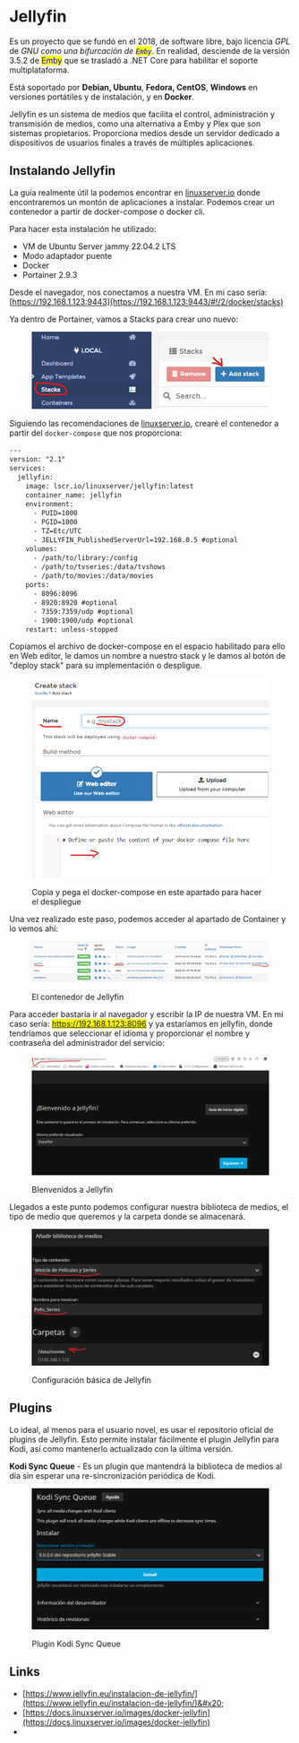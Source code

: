# Jellyfin

Es un proyecto que se fundó en el 2018, de software libre, bajo licencia _GPL_ de _GNU como una bifurcación de <mark style="color:blue;">`Emby`</mark>_. En realidad, desciende de la versión 3.5.2 de <mark style="color:blue;">Emby</mark> que se trasladó a  .NET Core para habilitar el soporte multiplataforma.&#x20;

Está soportado por **Debian, Ubuntu**, **Fedora, CentOS**, **Windows** en versiones portátiles y de instalación, y en **Docker**.



​Jellyfin es un sistema de medios que facilita el control, administración y transmisión de medios, como una alternativa a Emby y Plex que son sistemas propietarios. Proporciona medios desde un servidor dedicado a dispositivos de usuarios finales a través de múltiples aplicaciones.&#x20;



## Instalando Jellyfin

La guía realmente útil la podemos encontrar en [linuxserver.io](https://docs.linuxserver.io/images/docker-jellyfin) donde encontraremos un montón de aplicaciones a instalar. Podemos crear un contenedor a partir de docker-compose o docker cli.

Para hacer esta instalación he utilizado:&#x20;

* VM de Ubuntu Server jammy 22.04.2 LTS&#x20;
* Modo adaptador puente
* Docker
* Portainer 2.9.3

Desde el navegador, nos conectamos a nuestra VM. En mi caso sería: [https://192.168.1.123:9443](https://192.168.1.123:9443/#!/2/docker/stacks)

Ya dentro de Portainer, vamos a Stacks para crear uno nuevo:&#x20;

<figure><img src="../.gitbook/assets/image (3) (1).png" alt=""><figcaption></figcaption></figure>

Siguiendo las recomendaciones de [linuxserver.io](https://docs.linuxserver.io/images/docker-jellyfin), crearé el contenedor a partir del `docker-compose` que nos proporciona:

```
---
version: "2.1"
services:
  jellyfin:
    image: lscr.io/linuxserver/jellyfin:latest
    container_name: jellyfin
    environment:
      - PUID=1000
      - PGID=1000
      - TZ=Etc/UTC
      - JELLYFIN_PublishedServerUrl=192.168.0.5 #optional
    volumes:
      - /path/to/library:/config
      - /path/to/tvseries:/data/tvshows
      - /path/to/movies:/data/movies
    ports:
      - 8096:8096
      - 8920:8920 #optional
      - 7359:7359/udp #optional
      - 1900:1900/udp #optional
    restart: unless-stopped
```

Copiamos el archivo de docker-compose en el espacio habilitado para ello en Web editor, le damos un nombre a nuestro stack y le damos al botón de "deploy stack" para su implementación o despligue.

<figure><img src="../.gitbook/assets/image (11).png" alt=""><figcaption><p>Copia y pega el docker-compose en este apartado para hacer el despliegue</p></figcaption></figure>

Una vez realizado este paso, podemos acceder al apartado de Container y lo vemos ahí:

<figure><img src="../.gitbook/assets/image (6) (1).png" alt=""><figcaption><p>El contenedor de Jellyfin </p></figcaption></figure>

Para acceder bastaría ir al navegador y escribir la IP de nuestra VM. En mi caso sería:  <mark style="color:blue;">https://192.168.1.123:8096</mark> y ya estaríamos en jellyfin, donde tendríamos que seleccionar el idioma y proporcionar el nombre y contraseña del administrador del servicio:&#x20;

<figure><img src="../.gitbook/assets/image (1) (1).png" alt=""><figcaption><p>BIenvenidos a Jellyfin</p></figcaption></figure>

Llegados a este punto podemos configurar nuestra biblioteca de medios, el tipo de medio que queremos y la carpeta donde se almacenará.&#x20;

<figure><img src="../.gitbook/assets/image (2) (2).png" alt=""><figcaption><p>Configuración básica de Jellyfin</p></figcaption></figure>



## Plugins

Lo ideal, al menos para el usuario novel,  es usar el repositorio oficial de plugins de Jellyfin. Esto permite  instalar fácilmente el plugin Jellyfin para Kodi, así como mantenerlo actualizado con la última versión.&#x20;

**Kodi Sync Queue** - Es un plugin que mantendrá la biblioteca de medios al día sin esperar una re-sincronización periódica de Kodi.&#x20;

<figure><img src="../.gitbook/assets/image (7) (4).png" alt=""><figcaption><p>Plugin Kodi Sync Queue</p></figcaption></figure>

## Links

* [https://www.jellyfin.eu/instalacion-de-jellyfin/](https://www.jellyfin.eu/instalacion-de-jellyfin/)&#x20;
* [https://docs.linuxserver.io/images/docker-jellyfin](https://docs.linuxserver.io/images/docker-jellyfin)
*

